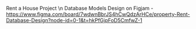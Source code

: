 Rent a House Project \n
Database Models Design on Figjam - https://www.figma.com/board/7wdwnBbrJS4hCwQdzArHCe/property-Rent-Database-Design?node-id=0-1&t=hkPfGjpFoD5CmfwZ-1
